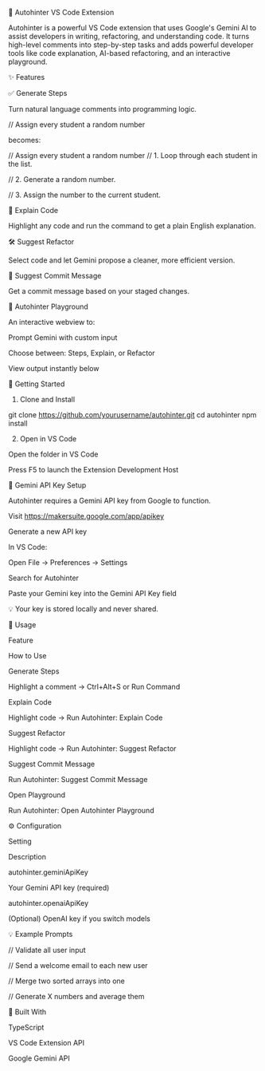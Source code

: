 🧠 Autohinter VS Code Extension

Autohinter is a powerful VS Code extension that uses Google's Gemini AI to assist developers in writing, refactoring, and understanding code. It turns high-level comments into step-by-step tasks and adds powerful developer tools like code explanation, AI-based refactoring, and an interactive playground.

✨ Features

✅ Generate Steps

Turn natural language comments into programming logic.

// Assign every student a random number

becomes:

// Assign every student a random number
// 1. Loop through each student in the list.

// 2. Generate a random number.

// 3. Assign the number to the current student.

🧠 Explain Code

Highlight any code and run the command to get a plain English explanation.

🛠️ Suggest Refactor

Select code and let Gemini propose a cleaner, more efficient version.

🧾 Suggest Commit Message

Get a commit message based on your staged changes.

🧪 Autohinter Playground

An interactive webview to:

Prompt Gemini with custom input

Choose between: Steps, Explain, or Refactor

View output instantly below

🚀 Getting Started

1. Clone and Install

git clone https://github.com/yourusername/autohinter.git
cd autohinter
npm install

2. Open in VS Code

Open the folder in VS Code

Press F5 to launch the Extension Development Host

🔑 Gemini API Key Setup

Autohinter requires a Gemini API key from Google to function.

Visit https://makersuite.google.com/app/apikey

Generate a new API key

In VS Code:

Open File → Preferences → Settings

Search for Autohinter

Paste your Gemini key into the Gemini API Key field

💡 Your key is stored locally and never shared.

🧪 Usage

Feature

How to Use

Generate Steps

Highlight a comment → Ctrl+Alt+S or Run Command

Explain Code

Highlight code → Run Autohinter: Explain Code

Suggest Refactor

Highlight code → Run Autohinter: Suggest Refactor

Suggest Commit Message

Run Autohinter: Suggest Commit Message

Open Playground

Run Autohinter: Open Autohinter Playground

⚙️ Configuration

Setting

Description

autohinter.geminiApiKey

Your Gemini API key (required)

autohinter.openaiApiKey

(Optional) OpenAI key if you switch models

💡 Example Prompts

// Validate all user input

// Send a welcome email to each new user

// Merge two sorted arrays into one

// Generate X numbers and average them

🧱 Built With

TypeScript

VS Code Extension API

Google Gemini API
